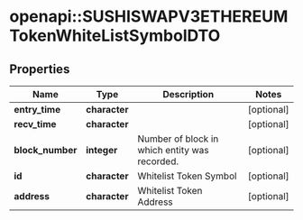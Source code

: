 # openapi::SUSHISWAPV3ETHEREUMTokenWhiteListSymbolDTO



## Properties
Name | Type | Description | Notes
------------ | ------------- | ------------- | -------------
**entry_time** | **character** |  | [optional] 
**recv_time** | **character** |  | [optional] 
**block_number** | **integer** | Number of block in which entity was recorded. | [optional] 
**id** | **character** | Whitelist Token Symbol | [optional] 
**address** | **character** | Whitelist Token Address | [optional] 


